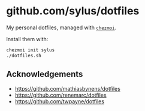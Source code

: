 # github.com/sylus/dotfiles

My personal dotfiles, managed with [`chezmoi`](https://github.com/twpayne/chezmoi).

Install them with:

```sh
chezmoi init sylus
./dotfiles.sh
```

## Acknowledgements

* https://github.com/mathiasbynens/dotfiles
* https://github.com/renemarc/dotfiles
* https://github.com/twpayne/dotfiles
